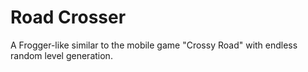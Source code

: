 # Road Crosser

A Frogger-like similar to the mobile game "Crossy Road" with endless random level generation.